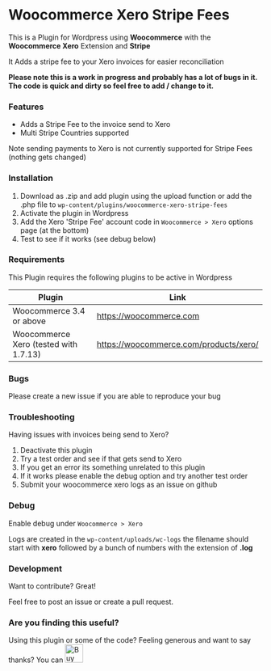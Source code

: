 # Woocommerce Xero Stripe Fees
This is a Plugin for Wordpress using **Woocommerce** with the **Woocommerce Xero** Extension and **Stripe**

It Adds a stripe fee to your Xero invoices for easier reconciliation 

**Please note this is a work in progress and probably has a lot of bugs in it. The code is quick and dirty so feel free to add / change to it.**
### Features

  - Adds a Stripe Fee to the invoice send to Xero
  - Multi Stripe Countries supported
  
  Note sending payments to Xero is not currently supported for Stripe Fees (nothing gets changed)

### Installation

1. Download as .zip and add plugin using the upload function or add the .php file to ```wp-content/plugins/woocommerce-xero-stripe-fees``` 
2. Activate the plugin in Wordpress
3. Add the Xero 'Stripe Fee' account code in ```Woocommerce > Xero``` options page (at the bottom)
4. Test to see if it works (see debug below)

### Requirements

This Plugin requires the following plugins to be active in Wordpress

| Plugin | Link |
| ------ | ------ |
| Woocommerce 3.4 or above | https://woocommerce.com |
| Woocommerce Xero (tested with 1.7.13) | https://woocommerce.com/products/xero/ |

### Bugs

Please create a new issue if you are able to reproduce your bug

### Troubleshooting

Having issues with invoices being send to Xero? 
1. Deactivate this plugin 
2. Try a test order and see if that gets send to Xero
3. If you get an error its something unrelated to this plugin
4. If it works please enable the debug option and try another test order
5. Submit your woocommerce xero logs as an issue on github

### Debug

Enable debug under ```Woocommerce > Xero```

Logs are created in the ```wp-content/uploads/wc-logs``` the filename should start with **xero** followed by a bunch of numbers with the extension of **.log**

### Development

Want to contribute? Great!

Feel free to post an issue or create a pull request. 

### Are you finding this useful?

Using this plugin or some of the code? Feeling generous and want to say thanks? 
You can <a href='https://ko-fi.com/A6552UEK' target='_blank'><img height='36' style='border:0px;height:36px;' src='https://az743702.vo.msecnd.net/cdn/kofi2.png?v=0' border='0' alt='Buy Me a Coffee at ko-fi.com' /></a>